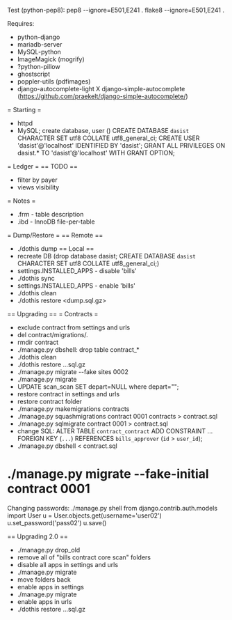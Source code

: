 Test (python-pep8):
pep8 --ignore=E501,E241 .
flake8 --ignore=E501,E241 .

Requires:
* python-django
* mariadb-server
* MySQL-python
* ImageMagick (mogrify)
* ?python-pillow
* ghostscript
* poppler-utils (pdfimages)
* django-autocomplete-light
X django-simple-autocomplete (https://github.com/praekelt/django-simple-autocomplete/)

= Starting =
* httpd
* MySQL; create database, user ()
CREATE DATABASE `dasist` CHARACTER SET utf8 COLLATE utf8_general_ci;
CREATE USER 'dasist'@'localhost' IDENTIFIED BY 'dasist';
GRANT ALL PRIVILEGES ON dasist.* TO 'dasist'@'localhost' WITH GRANT OPTION;

= Ledger =
== TODO ==
* filter by payer
* views visibility

= Notes =
* .frm - table description
* .ibd - InnoDB file-per-table

= Dump/Restore =
== Remote ==
* ./dothis dump
== Local ==
* recreate DB (drop database dasist; CREATE DATABASE `dasist` CHARACTER SET utf8 COLLATE utf8_general_ci;)
* settings.INSTALLED_APPS - disable 'bills'
* ./dothis sync
* settings.INSTALLED_APPS - enable 'bills'
* ./dothis clean
* ./dothis restore <dump.sql.gz>

== Upgrading ==
= Contracts =
* exclude contract from settings and urls
* del contract/migrations/*.*
* rmdir contract
* ./manage.py dbshell: drop table contract_*
* ./dothis clean
* ./dothis restore ...sql.gz
* ./manage.py migrate --fake sites 0002
* ./manage.py migrate
* UPDATE scan_scan SET depart=NULL where depart="";
* restore contract in settings and urls
* restore contract folder
* ./manage.py makemigrations contracts
* ./manage.py squashmigrations contract 0001 contracts > contract.sql
* ./manage.py sqlmigrate contract 0001 > contract.sql
* change SQL:
    ALTER TABLE `contract_contract` ADD CONSTRAINT ... FOREIGN KEY (`...`) REFERENCES `bills_approver` (`id` > `user_id`);
* ./manage.py dbshell < contract.sql
# ./manage.py migrate --fake-initial contract 0001

Changing passwords:
./manage.py shell
from django.contrib.auth.models import User
u = User.objects.get(username='user02')
u.set_password('pass02')
u.save()

== Upgrading 2.0 ==
* ./manage.py drop_old
* remove all of "bills contract core scan" folders
* disable all apps in settings and urls
* ./manage.py migrate
* move folders back
* enable apps in settings
* ./manage.py migrate
* enable apps in urls
* ./dothis restore ...sql.gz
